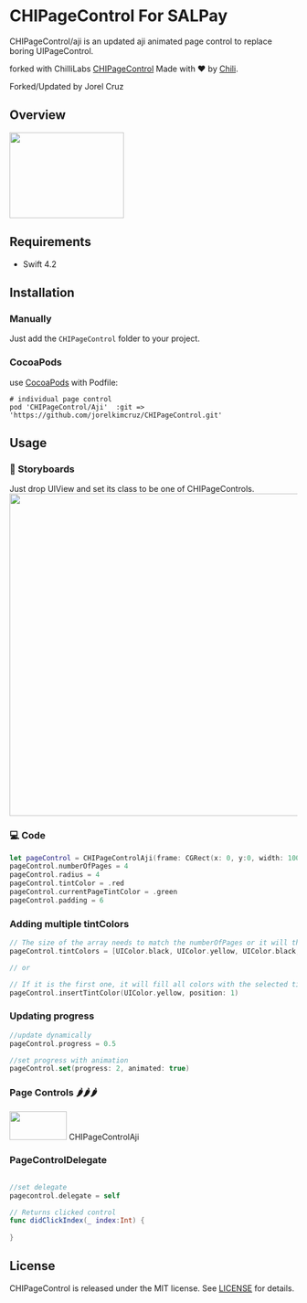 # CHIPageControl For SALPay

CHIPageControl/aji is an updated aji animated page control to replace boring UIPageControl.

forked with ChilliLabs [CHIPageControl](https://github.com/ChiliLabs/CHIPageControl.git)
Made with ❤️ by [Chili](http://chi.lv).

Forked/Updated by Jorel Cruz

## Overview

<img src="Images/Aji.gif" width="200" height="150">

## Requirements
* Swift 4.2

## Installation

### Manually

Just add the `CHIPageControl` folder to your project.

### CocoaPods

use [CocoaPods](https://cocoapods.org) with Podfile:
```
# individual page control
pod 'CHIPageControl/Aji'  :git => 'https://github.com/jorelkimcruz/CHIPageControl.git'
```

## Usage
### 🎨 Storyboards
Just drop UIView and set its class to be one of CHIPageControls.
<img src="Images/ibdesignable.gif" width="800" height="564">
### 💻 Code
``` swift
let pageControl = CHIPageControlAji(frame: CGRect(x: 0, y:0, width: 100, height: 20))
pageControl.numberOfPages = 4
pageControl.radius = 4
pageControl.tintColor = .red
pageControl.currentPageTintColor = .green
pageControl.padding = 6
```

### Adding multiple tintColors
``` swift
// The size of the array needs to match the numberOfPages or it will throw an fatal error
pageControl.tintColors = [UIColor.black, UIColor.yellow, UIColor.black, UIColor.black]

// or

// If it is the first one, it will fill all colors with the selected tintColor and then replace the colors with the desired one
pageControl.insertTintColor(UIColor.yellow, position: 1)
```

### Updating progress
``` swift
//update dynamically
pageControl.progress = 0.5

//set progress with animation
pageControl.set(progress: 2, animated: true)
```
### Page Controls 🌶️🌶️🌶️

<img src="Images/Aji.gif" width="100" height="50"> CHIPageControlAji

### PageControlDelegate
``` swift 

//set delegate
pagecontrol.delegate = self

// Returns clicked control
func didClickIndex(_ index:Int) {
    
}
```

## License
CHIPageControl is released under the MIT license. See [LICENSE](./LICENSE) for details.
